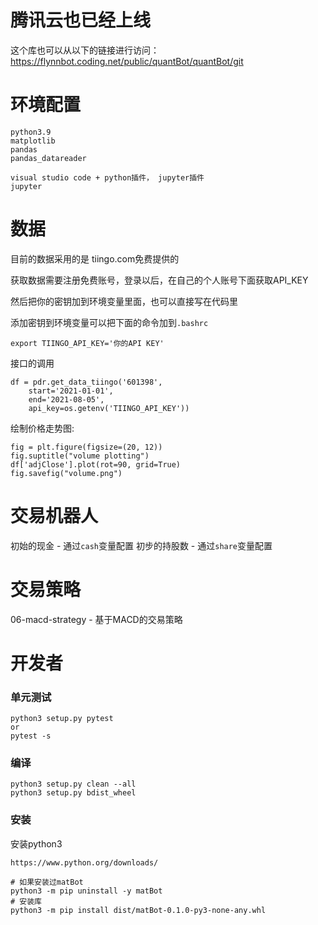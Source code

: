 # 腾讯云也已经上线
这个库也可以从以下的链接进行访问：
https://flynnbot.coding.net/public/quantBot/quantBot/git


# 环境配置

```
python3.9
matplotlib
pandas
pandas_datareader

visual studio code + python插件， jupyter插件
jupyter
```

# 数据

目前的数据采用的是 tiingo.com免费提供的

获取数据需要注册免费账号，登录以后，在自己的个人账号下面获取API_KEY


然后把你的密钥加到环境变量里面，也可以直接写在代码里

添加密钥到环境变量可以把下面的命令加到`.bashrc`
```
export TIINGO_API_KEY='你的API KEY'
```

接口的调用
```
df = pdr.get_data_tiingo('601398', 
    start='2021-01-01',
    end='2021-08-05',
    api_key=os.getenv('TIINGO_API_KEY'))
```

绘制价格走势图:
```
fig = plt.figure(figsize=(20, 12))
fig.suptitle("volume plotting")
df['adjClose'].plot(rot=90, grid=True)
fig.savefig("volume.png")
```


# 交易机器人
初始的现金 - 通过`cash`变量配置
初步的持股数 - 通过`share`变量配置


# 交易策略
06-macd-strategy - 基于MACD的交易策略

# 开发者

### 单元测试

```
python3 setup.py pytest
or
pytest -s
```

### 编译

```
python3 setup.py clean --all
python3 setup.py bdist_wheel
```

### 安装
安装python3
```
https://www.python.org/downloads/
```

```
# 如果安装过matBot
python3 -m pip uninstall -y matBot
# 安装库
python3 -m pip install dist/matBot-0.1.0-py3-none-any.whl
```
